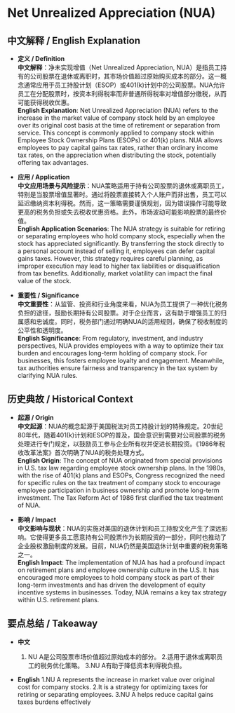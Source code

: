 # Net Unrealized Appreciation (NUA)

## 中文解释 / English Explanation

* **定义 / Definition**  
  **中文解释**：净未实现增值（Net Unrealized Appreciation, NUA）是指员工持有的公司股票在退休或离职时，其市场价值超过原始购买成本的部分。这一概念通常应用于员工持股计划（ESOP）或401(k)计划中的公司股票。NUA允许员工在分配股票时，按资本利得税率而非普通所得税率对增值部分缴税，从而可能获得税收优惠。  
  **English Explanation**: Net Unrealized Appreciation (NUA) refers to the increase in the market value of company stock held by an employee over its original cost basis at the time of retirement or separation from service. This concept is commonly applied to company stock within Employee Stock Ownership Plans (ESOPs) or 401(k) plans. NUA allows employees to pay capital gains tax rates, rather than ordinary income tax rates, on the appreciation when distributing the stock, potentially offering tax advantages.

* **应用 / Application**  
  **中文应用场景与风险提示**：NUA策略适用于持有公司股票的退休或离职员工，特别是当股票增值显著时。通过将股票直接转入个人账户而非出售，员工可以延迟缴纳资本利得税。然而，这一策略需要谨慎规划，因为错误操作可能导致更高的税务负担或失去税收优惠资格。此外，市场波动可能影响股票的最终价值。  
  **English Application Scenarios**: The NUA strategy is suitable for retiring or separating employees who hold company stock, especially when the stock has appreciated significantly. By transferring the stock directly to a personal account instead of selling it, employees can defer capital gains taxes. However, this strategy requires careful planning, as improper execution may lead to higher tax liabilities or disqualification from tax benefits. Additionally, market volatility can impact the final value of the stock.

* **重要性 / Significance**  
  **中文重要性**：从监管、投资和行业角度来看，NUA为员工提供了一种优化税务负担的途径，鼓励长期持有公司股票。对于企业而言，这有助于增强员工的归属感和忠诚度。同时，税务部门通过明确NUA的适用规则，确保了税收制度的公平性和透明度。  
  **English Significance**: From regulatory, investment, and industry perspectives, NUA provides employees with a way to optimize their tax burden and encourages long-term holding of company stock. For businesses, this fosters employee loyalty and engagement. Meanwhile, tax authorities ensure fairness and transparency in the tax system by clarifying NUA rules.

## 历史典故 / Historical Context

* **起源 / Origin**  
  **中文起源**：NUA的概念起源于美国税法对员工持股计划的特殊规定。20世纪80年代，随着401(k)计划和ESOP的普及，国会意识到需要对公司股票的税务处理进行专门规定，以鼓励员工参与企业所有权并促进长期投资。《1986年税收改革法案》首次明确了NUA的税务处理方式。  
  **English Origin**: The concept of NUA originated from special provisions in U.S. tax law regarding employee stock ownership plans. In the 1980s, with the rise of 401(k) plans and ESOPs, Congress recognized the need for specific rules on the tax treatment of company stock to encourage employee participation in business ownership and promote long-term investment. The Tax Reform Act of 1986 first clarified the tax treatment of NUA.

* **影响 / Impact**  
  **中文影响与现状**：NUA的实施对美国的退休计划和员工持股文化产生了深远影响。它使得更多员工愿意持有公司股票作为长期投资的一部分，同时也推动了企业股权激励制度的发展。目前，NUA仍然是美国退休计划中重要的税务策略之一。  
  **English Impact**: The implementation of NUA has had a profound impact on retirement plans and employee ownership culture in the U.S. It has encouraged more employees to hold company stock as part of their long-term investments and has driven the development of equity incentive systems in businesses. Today, NUA remains a key tax strategy within U.S. retirement plans.

## 要点总结 / Takeaway

* **中文**  
  1. NU A是公司股票市场价值超过原始成本的部分。
  2.适用于退休或离职员工的税务优化策略。
  3.NU A有助于降低资本利得税负担。

* **English**
  1.NU A represents the increase in market value over original cost for company stocks.
  2.It is a strategy for optimizing taxes for retiring or separating employees.
  3.NU A helps reduce capital gains taxes burdens effectively